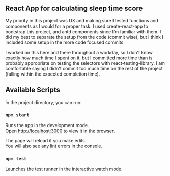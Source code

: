 ## React App for calculating sleep time score
My priority in this project was UX and making sure I tested functions and components as I would for
a proper task. I used create-react-app to bootstrap this project, and antd components since I'm familiar
with them. I did my best to separate the setup from the code (commit wise), but I think I included some setup
in the more code focused commits.

I worked on this here and there throughout a workday, so I don't know exactly how much time I spent on it,
but I committed more time than is probably appropriate on testing the selectors with react-testing-library.
I am comfortable saying I didn't commit too much time on the rest of the project (falling within
the expected completion time).

## Available Scripts

In the project directory, you can run:

### `npm start`

Runs the app in the development mode.\
Open [http://localhost:3000](http://localhost:3000) to view it in the browser.

The page will reload if you make edits.\
You will also see any lint errors in the console.

### `npm test`

Launches the test runner in the interactive watch mode.

